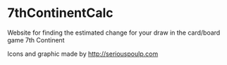 # 7thContinentCalc
Website for finding the estimated change for your draw in the card/board game 7th Continent

Icons and graphic made by http://seriouspoulp.com
